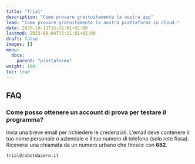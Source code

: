 ```yaml
---
title: "Trial"
description: "Come provare grattuitamente la nostra app"
lead: "Come provare gratuitamente la nostra piattaforma in cloud."
date: 2020-10-13T15:21:01+02:00
lastmod: 2023-08-04T15:21:01+02:00
draft: false
images: []
menu:
  docs:
    parent: "piattaforma"
weight: 160
toc: true
---
```




## FAQ
### Come posso ottenere un account di prova per testare il programma?

Invia una breve email per richiedere le credenziali. L'email deve contenere il tuo nome personale o aziendale e il tuo numero di telefono (solo rete fissa). Riceverai una chiamata da un numero urbano che finisce con **682**.
```bash
trial@robotdazero.it
```
